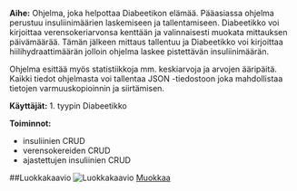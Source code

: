 **Aihe:** Ohjelma, joka helpottaa Diabeetikon elämää. Pääasiassa ohjelma perustuu insuliinimäärien laskemiseen ja tallentamiseen. Diabeetikko voi kirjoittaa verensokeriarvonsa kenttään ja valinnaisesti muokata mittauksen päivämäärää. Tämän jälkeen mittaus tallentuu ja Diabeetikko voi kirjoittaa hiilihydraattimäärän jolloin ohjelma laskee pistettävän insuliinimäärän.

Ohjelma esittää myös statistiikkoja mm. keskiarvoja ja arvojen ääripäitä. Kaikki tiedot ohjelmasta voi tallentaa JSON -tiedostoon joka mahdollistaa tietojen varmuuskopioinnin ja siirtämisen.

**Käyttäjät:** 1. tyypin Diabeetikko

**Toiminnot:**
* insuliinien CRUD
* verensokereiden CRUD
* ajastettujen insuliinien CRUD

##Luokkakaavio
![Luokkakaavio](http://yuml.me/37c0dd68)
[Muokkaa](http://yuml.me/edit/37c0dd68)
